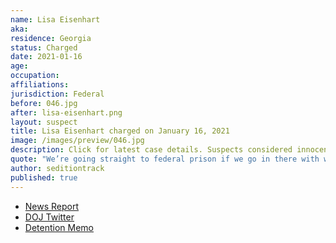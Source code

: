 ```yaml
---
name: Lisa Eisenhart
aka:
residence: Georgia
status: Charged
date: 2021-01-16
age:
occupation:
affiliations:
jurisdiction: Federal
before: 046.jpg
after: lisa-eisenhart.png
layout: suspect
title: Lisa Eisenhart charged on January 16, 2021
image: /images/preview/046.jpg
description: Click for latest case details. Suspects considered innocent until proven guilty.
quote: "We’re going straight to federal prison if we go in there with weapons."
author: seditiontrack
published: true
---
```


- [News Report](https://www.wsbtv.com/news/local/georgia-woman-arrested-after-being-caught-us-capitol-surveillance-video-with-zip-ties/JEYL42TAJFCX5LRZKYHGVY5F3U/)
- [DOJ Twitter](https://twitter.com/USAO_MDTN/status/1350555131494989827?s=20)
- [Detention Memo](https://www.courtlistener.com/recap/gov.uscourts.tnmd.85025/gov.uscourts.tnmd.85025.8.0.pdf)
